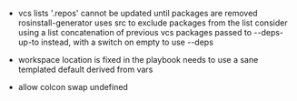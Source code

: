 




* vcs lists '.repos' cannot be updated until packages are removed
    rosinstall-generator uses src to exclude packages from the list
    consider using a list concatenation of previous vcs packages passed to --deps-up-to instead, with a switch on empty to use --deps
* workspace location is fixed in the playbook
    needs to use a sane templated default derived from vars

* allow colcon swap undefined